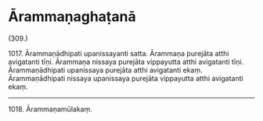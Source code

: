 

# Ārammaṇaghaṭanā







(309.)

1017\. Ārammaṇādhipati upanissayanti satta. Ārammaṇa purejāta atthi avigatanti tīṇi. Ārammaṇa nissaya purejāta vippayutta atthi avigatanti tīṇi. Ārammaṇādhipati upanissaya purejāta atthi avigatanti ekaṃ. Ārammaṇādhipati nissaya upanissaya purejāta vippayutta atthi avigatanti ekaṃ.

---

1018\. Ārammaṇamūlakaṃ.





